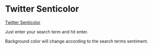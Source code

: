 # Twitter Senticolor

[Twitter Senticolor](http://twitter-senticolor.azurewebsites.net/)

Just enter your search term and hit enter.

Background color will change according to the search terms sentiment.
